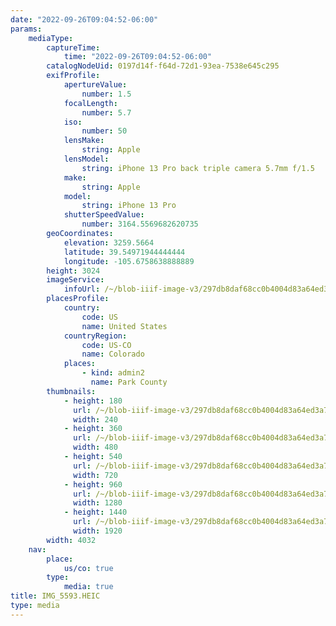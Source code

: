 ```yaml
---
date: "2022-09-26T09:04:52-06:00"
params:
    mediaType:
        captureTime:
            time: "2022-09-26T09:04:52-06:00"
        catalogNodeUid: 0197d14f-f64d-72d1-93ea-7538e645c295
        exifProfile:
            apertureValue:
                number: 1.5
            focalLength:
                number: 5.7
            iso:
                number: 50
            lensMake:
                string: Apple
            lensModel:
                string: iPhone 13 Pro back triple camera 5.7mm f/1.5
            make:
                string: Apple
            model:
                string: iPhone 13 Pro
            shutterSpeedValue:
                number: 3164.5569682620735
        geoCoordinates:
            elevation: 3259.5664
            latitude: 39.54971944444444
            longitude: -105.6758638888889
        height: 3024
        imageService:
            infoUrl: /~/blob-iiif-image-v3/297db8daf68cc0b4004d83a64ed3a7867391bf1dd3f1874ea9c6907a85c3727d/info.json
        placesProfile:
            country:
                code: US
                name: United States
            countryRegion:
                code: US-CO
                name: Colorado
            places:
                - kind: admin2
                  name: Park County
        thumbnails:
            - height: 180
              url: /~/blob-iiif-image-v3/297db8daf68cc0b4004d83a64ed3a7867391bf1dd3f1874ea9c6907a85c3727d/full/240%2C180/0/default.jpg
              width: 240
            - height: 360
              url: /~/blob-iiif-image-v3/297db8daf68cc0b4004d83a64ed3a7867391bf1dd3f1874ea9c6907a85c3727d/full/480%2C360/0/default.jpg
              width: 480
            - height: 540
              url: /~/blob-iiif-image-v3/297db8daf68cc0b4004d83a64ed3a7867391bf1dd3f1874ea9c6907a85c3727d/full/720%2C540/0/default.jpg
              width: 720
            - height: 960
              url: /~/blob-iiif-image-v3/297db8daf68cc0b4004d83a64ed3a7867391bf1dd3f1874ea9c6907a85c3727d/full/1280%2C960/0/default.jpg
              width: 1280
            - height: 1440
              url: /~/blob-iiif-image-v3/297db8daf68cc0b4004d83a64ed3a7867391bf1dd3f1874ea9c6907a85c3727d/full/1920%2C1440/0/default.jpg
              width: 1920
        width: 4032
    nav:
        place:
            us/co: true
        type:
            media: true
title: IMG_5593.HEIC
type: media
---
```

